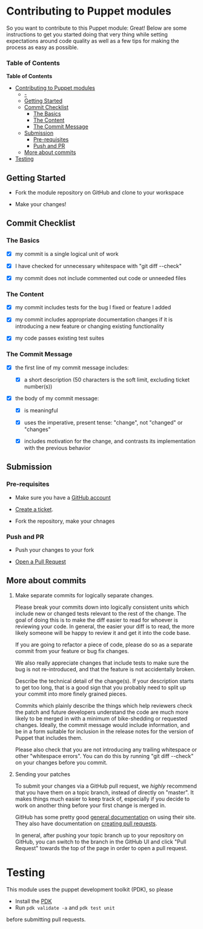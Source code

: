 # Contributing to Puppet modules

So you want to contribute to this Puppet module: Great! Below are some instructions to get you started doing
that very thing while setting expectations around code quality as well as a few tips for making the
process as easy as possible.

### Table of Contents
<!-- markdown-toc start - Don't edit this section. Run M-x markdown-toc-refresh-toc -->
**Table of Contents**

- [Contributing to Puppet modules](#contributing-to-puppet-modules)
    - [-](#-)
    - [Getting Started](#getting-started)
    - [Commit Checklist](#commit-checklist)
        - [The Basics](#the-basics)
        - [The Content](#the-content)
        - [The Commit Message](#the-commit-message)
    - [Submission](#submission)
        - [Pre-requisites](#pre-requisites)
        - [Push and PR](#push-and-pr)
    - [More about commits](#more-about-commits)
- [Testing](#testing)

<!-- markdown-toc end -->

## Getting Started

- Fork the module repository on GitHub and clone to your workspace

- Make your changes!

## Commit Checklist

### The Basics

- [x] my commit is a single logical unit of work

- [x] I have checked for unnecessary whitespace with "git diff --check"

- [x] my commit does not include commented out code or unneeded files

### The Content

- [x] my commit includes tests for the bug I fixed or feature I added

- [x] my commit includes appropriate documentation changes if it is introducing a new feature or changing existing functionality

- [x] my code passes existing test suites

### The Commit Message

- [x] the first line of my commit message includes:

  - [x] a short description (50 characters is the soft limit, excluding ticket number(s))

- [x] the body of my commit message:

  - [x] is meaningful

  - [x] uses the imperative, present tense: "change", not "changed" or "changes"

  - [x] includes motivation for the change, and contrasts its implementation with the previous behavior

## Submission

### Pre-requisites

- Make sure you have a [GitHub account](https://github.com/join)

- [Create a ticket](https://github.com/ExalDraen/puppet-pam_radius_auth/issues).

- Fork the repository, make your chnages

### Push and PR

- Push your changes to your fork

- [Open a Pull Request](https://help.github.com/articles/creating-a-pull-request-from-a-fork/)

## More about commits

  1.  Make separate commits for logically separate changes.

      Please break your commits down into logically consistent units
      which include new or changed tests relevant to the rest of the
      change.  The goal of doing this is to make the diff easier to
      read for whoever is reviewing your code.  In general, the easier
      your diff is to read, the more likely someone will be happy to
      review it and get it into the code base.

      If you are going to refactor a piece of code, please do so as a
      separate commit from your feature or bug fix changes.

      We also really appreciate changes that include tests to make
      sure the bug is not re-introduced, and that the feature is not
      accidentally broken.

      Describe the technical detail of the change(s).  If your
      description starts to get too long, that is a good sign that you
      probably need to split up your commit into more finely grained
      pieces.

      Commits which plainly describe the things which help
      reviewers check the patch and future developers understand the
      code are much more likely to be merged in with a minimum of
      bike-shedding or requested changes.  Ideally, the commit message
      would include information, and be in a form suitable for
      inclusion in the release notes for the version of Puppet that
      includes them.

      Please also check that you are not introducing any trailing
      whitespace or other "whitespace errors".  You can do this by
      running "git diff --check" on your changes before you commit.

  2.  Sending your patches

      To submit your changes via a GitHub pull request, we _highly_
      recommend that you have them on a topic branch, instead of
      directly on "master".
      It makes things much easier to keep track of, especially if
      you decide to work on another thing before your first change
      is merged in.

      GitHub has some pretty good
      [general documentation](http://help.github.com/) on using
      their site.  They also have documentation on
      [creating pull requests](https://help.github.com/articles/creating-a-pull-request-from-a-fork/).

      In general, after pushing your topic branch up to your
      repository on GitHub, you can switch to the branch in the
      GitHub UI and click "Pull Request" towards the top of the page
      in order to open a pull request.


# Testing

This module uses the puppet development toolkit (PDK), so please
* Install the [PDK](https://puppet.com/docs/pdk/1.x/pdk_install.html)
* Run `pdk validate -a` and `pdk test unit`

before submitting pull requests.
